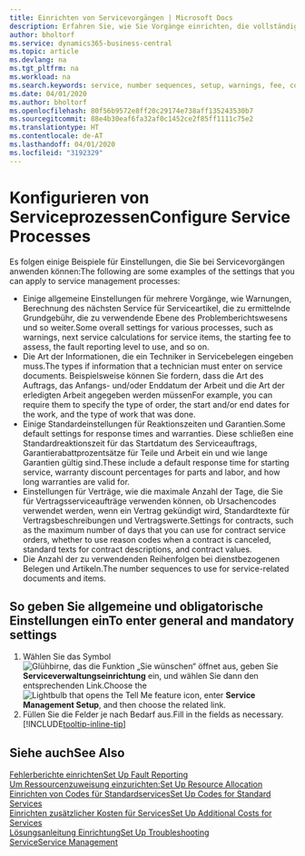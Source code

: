 ```yaml
---
title: Einrichten von Servicevorgängen | Microsoft Docs
description: Erfahren Sie, wie Sie Vorgänge einrichten, die vollständige Zufriedenheit Ihrer Debitoren mit Ihrem Debitorendienst sicherzustellen.
author: bholtorf
ms.service: dynamics365-business-central
ms.topic: article
ms.devlang: na
ms.tgt_pltfrm: na
ms.workload: na
ms.search.keywords: service, number sequences, setup, warnings, fee, contracts, warranties
ms.date: 04/01/2020
ms.author: bholtorf
ms.openlocfilehash: 80f56b9572e8ff20c29174e738aff135243530b7
ms.sourcegitcommit: 88e4b30eaf6fa32af0c1452ce2f85ff1111c75e2
ms.translationtype: HT
ms.contentlocale: de-AT
ms.lasthandoff: 04/01/2020
ms.locfileid: "3192329"
---
```

# <a name="configure-service-processes"></a><span data-ttu-id="0f65c-103">Konfigurieren von Serviceprozessen</span><span class="sxs-lookup"><span data-stu-id="0f65c-103">Configure Service Processes</span></span>
<span data-ttu-id="0f65c-104">Es folgen einige Beispiele für Einstellungen, die Sie bei Servicevorgängen anwenden können:</span><span class="sxs-lookup"><span data-stu-id="0f65c-104">The following are some examples of the settings that you can apply to service management processes:</span></span>  
  
* <span data-ttu-id="0f65c-105">Einige allgemeine Einstellungen für mehrere Vorgänge, wie Warnungen, Berechnung des nächsten Service für Serviceartikel, die zu ermittelnde Grundgebühr, die zu verwendende Ebene des Problemberichtswesens und so weiter.</span><span class="sxs-lookup"><span data-stu-id="0f65c-105">Some overall settings for various processes, such as warnings, next service calculations for service items, the starting fee to assess, the fault reporting level to use, and so on.</span></span>  
* <span data-ttu-id="0f65c-106">Die Art der Informationen, die ein Techniker in Servicebelegen eingeben muss.</span><span class="sxs-lookup"><span data-stu-id="0f65c-106">The types if information that a technician must enter on service documents.</span></span> <span data-ttu-id="0f65c-107">Beispielsweise können Sie fordern, dass die Art des Auftrags, das Anfangs- und/oder Enddatum der Arbeit und die Art der erledigten Arbeit angegeben werden müssen</span><span class="sxs-lookup"><span data-stu-id="0f65c-107">For example, you can require them to specify the type of order, the start and/or end dates for the work, and the type of work that was done.</span></span>  
* <span data-ttu-id="0f65c-108">Einige Standardeinstellungen für Reaktionszeiten und Garantien.</span><span class="sxs-lookup"><span data-stu-id="0f65c-108">Some default settings for response times and warranties.</span></span> <span data-ttu-id="0f65c-109">Diese schließen eine Standardreaktionszeit für das Startdatum des Serviceauftrags, Garantierabattprozentsätze für Teile und Arbeit ein und wie lange Garantien gültig sind.</span><span class="sxs-lookup"><span data-stu-id="0f65c-109">These include a default response time for starting service, warranty discount percentages for parts and labor, and how long warranties are valid for.</span></span>  
* <span data-ttu-id="0f65c-110">Einstellungen für Verträge, wie die maximale Anzahl der Tage, die Sie für Vertragsserviceaufträge verwenden können, ob Ursachencodes verwendet werden, wenn ein Vertrag gekündigt wird, Standardtexte für Vertragsbeschreibungen und Vertragswerte.</span><span class="sxs-lookup"><span data-stu-id="0f65c-110">Settings for contracts, such as the maximum number of days that you can use for contract service orders, whether to use reason codes when a contract is canceled, standard texts for contract descriptions, and contract values.</span></span>  
* <span data-ttu-id="0f65c-111">Die Anzahl der zu verwendenden Reihenfolgen bei dienstbezogenen Belegen und Artikeln.</span><span class="sxs-lookup"><span data-stu-id="0f65c-111">The number sequences to use for service-related documents and items.</span></span>  

## <a name="to-enter-general-and-mandatory-settings"></a><span data-ttu-id="0f65c-112">So geben Sie allgemeine und obligatorische Einstellungen ein</span><span class="sxs-lookup"><span data-stu-id="0f65c-112">To enter general and mandatory settings</span></span>
1. <span data-ttu-id="0f65c-113">Wählen Sie das Symbol ![Glühbirne, das die Funktion „Sie wünschen“ öffnet](media/ui-search/search_small.png "Tell Me-Funktion") aus, geben Sie **Serviceverwaltungseinrichtung** ein, und wählen Sie dann den entsprechenden Link.</span><span class="sxs-lookup"><span data-stu-id="0f65c-113">Choose the ![Lightbulb that opens the Tell Me feature](media/ui-search/search_small.png "Tell me what you want to do") icon, enter **Service Management Setup**, and then choose the related link.</span></span>
2. <span data-ttu-id="0f65c-114">Füllen Sie die Felder je nach Bedarf aus.</span><span class="sxs-lookup"><span data-stu-id="0f65c-114">Fill in the fields as necessary.</span></span> [!INCLUDE[tooltip-inline-tip](includes/tooltip-inline-tip_md.md)]  

## <a name="see-also"></a><span data-ttu-id="0f65c-115">Siehe auch</span><span class="sxs-lookup"><span data-stu-id="0f65c-115">See Also</span></span>  
[<span data-ttu-id="0f65c-116">Fehlerberichte einrichten</span><span class="sxs-lookup"><span data-stu-id="0f65c-116">Set Up Fault Reporting</span></span>](service-how-setup-fault-reporting.md)  
[<span data-ttu-id="0f65c-117">Um Ressourcenzuweisung einzurichten:</span><span class="sxs-lookup"><span data-stu-id="0f65c-117">Set Up Resource Allocation</span></span>](service-how-setup-resource-allocation.md)  
[<span data-ttu-id="0f65c-118">Einrichten von Codes für Standardservices</span><span class="sxs-lookup"><span data-stu-id="0f65c-118">Set Up Codes for Standard Services</span></span>](service-how-setup-service-coding.md)  
[<span data-ttu-id="0f65c-119">Einrichten zusätzlicher Kosten für Services</span><span class="sxs-lookup"><span data-stu-id="0f65c-119">Set Up Additional Costs for Services</span></span>](service-how-setup-service-costs-pricing.md)  
[<span data-ttu-id="0f65c-120">Lösungsanleitung Einrichtung</span><span class="sxs-lookup"><span data-stu-id="0f65c-120">Set Up Troubleshooting</span></span>](service-how-setup-troubleshooting.md)  
[<span data-ttu-id="0f65c-121">Service</span><span class="sxs-lookup"><span data-stu-id="0f65c-121">Service Management</span></span>](service-service.md)  
